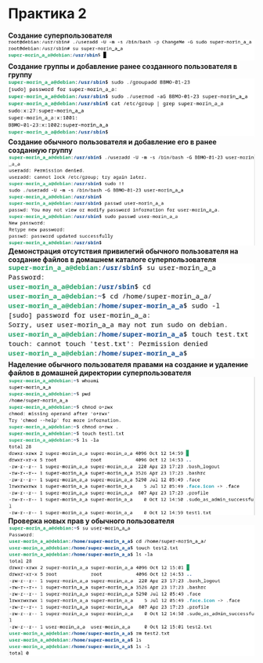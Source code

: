 <h1>Практика 2</h1>
<strong>Создание суперпользователя</strong>
<img src=https://github.com/m0xeS/TOIB/blob/main/prz2/pics/1.png>
<strong>Создание группы и добавление ранее созданного пользователя в группу</strong>
<img src=https://github.com/m0xeS/TOIB/blob/main/prz2/pics/2.png>
<strong>Создание обычного пользователя и добавление его в ранее созданную группу</strong>
<img src=https://github.com/m0xeS/TOIB/blob/main/prz2/pics/3.png>
<strong>Демонстрация отсутствия привилегий обычного пользователя на создание файлов в домашнем каталоге суперпользователя</strong>
<img src=https://github.com/m0xeS/TOIB/blob/main/prz2/pics/4.png>
<strong>Наделение обычного пользователя правами на создание и удаление файлов в домашней директории суперпользователя</strong>
<img src=https://github.com/m0xeS/TOIB/blob/main/prz2/pics/5.png>
<strong>Проверка новых прав у обычного пользователя</strong>
<img src=https://github.com/m0xeS/TOIB/blob/main/prz2/pics/7.png>
